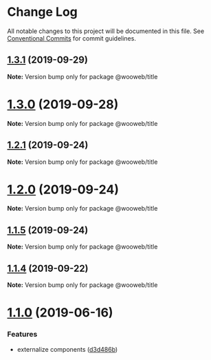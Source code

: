 # Change Log

All notable changes to this project will be documented in this file.
See [Conventional Commits](https://conventionalcommits.org) for commit guidelines.

## [1.3.1](https://github.com/samuel-gomez/static-website/compare/v1.3.0...v1.3.1) (2019-09-29)

**Note:** Version bump only for package @wooweb/title





# [1.3.0](https://github.com/samuel-gomez/static-website/compare/v1.2.1...v1.3.0) (2019-09-28)

**Note:** Version bump only for package @wooweb/title





## [1.2.1](https://github.com/samuel-gomez/static-website/compare/v1.2.0...v1.2.1) (2019-09-24)

**Note:** Version bump only for package @wooweb/title





# [1.2.0](https://github.com/samuel-gomez/static-website/compare/v1.1.5...v1.2.0) (2019-09-24)

**Note:** Version bump only for package @wooweb/title





## [1.1.5](https://github.com/samuel-gomez/static-website/compare/v1.1.4...v1.1.5) (2019-09-24)

**Note:** Version bump only for package @wooweb/title





## [1.1.4](https://github.com/samuel-gomez/static-website/compare/v1.1.3...v1.1.4) (2019-09-22)

**Note:** Version bump only for package @wooweb/title





# [1.1.0](https://github.com/samuel-gomez/static-website/compare/v1.0.6...v1.1.0) (2019-06-16)


### Features

* externalize components ([d3d486b](https://github.com/samuel-gomez/static-website/commit/d3d486b))
